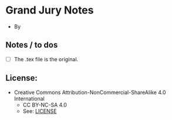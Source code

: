 
# Grand Jury Notes
* By 


## Notes / to dos
* [ ] The .tex file is the original. 


## License:
* Creative Commons Attribution-NonCommercial-ShareAlike 4.0 International
	* CC BY-NC-SA 4.0
	* See: [LICENSE](./LICENSE)


